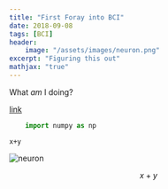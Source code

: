 ```yaml
---
title: "First Foray into BCI"
date: 2018-09-08
tags: [BCI]
header:
    image: "/assets/images/neuron.png"
excerpt: "Figuring this out"
mathjax: "true"
---
```


What *am* I doing? 

[link](https://github.com/oliviaseow)

```python
    import numpy as np
```

`x+y`

<img src="{{ site.url }}{{ site.baseurl }}/assets/images/neuron.png" alt="neuron">

$$x+y$$